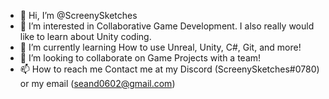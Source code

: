 - 👋 Hi, I’m @ScreenySketches
- 👀 I’m interested in Collaborative Game Development. I also really would like to learn about Unity coding.
- 🌱 I’m currently learning How to use Unreal, Unity, C#, Git, and more!
- 💞️ I’m looking to collaborate on Game Projects with a team!
- 📫 How to reach me Contact me at my Discord (ScreenySketches#0780) or my email (seand0602@gmail.com)

<!---
ScreenySketches/ScreenySketches is a ✨ special ✨ repository because its `README.md` (this file) appears on your GitHub profile.
You can click the Preview link to take a look at your changes.
--->

